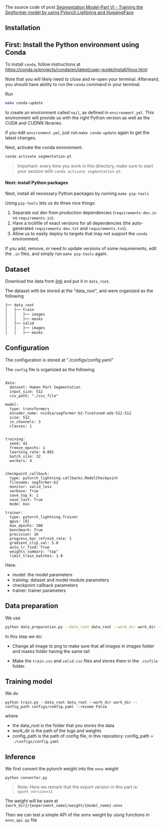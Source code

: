 The source code of post [Segmentation Model-Part VI - Training the Segformer model by using Pytorch Lightning and HuggingFace](https://hphuongdhsp.github.io/ml-blog/pytorchlightning/intancesegmentation/deeplearning/mmdetection/2022/08/07/segmentation-model-part6.html)

## Installation 
## First: Install the Python environment using Conda



To install `conda`, follow instructions at https://conda.io/projects/conda/en/latest/user-guide/install/linux.html

Note that you will likely need to close and re-open your terminal.
Afterward, you should have ability to run the `conda` command in your terminal.

Run 
```sh
make conda-update
``` 
to create an environment called `nail`, as defined in `environment.yml`.
This environment will provide us with the right Python version as well as the CUDA and CUDNN libraries.

If you edit `environment.yml`, just run  `make conda-update`
again to get the latest changes.

Next, activate the conda environment.

```sh
conda activate segmentation-pt
```

> Important: every time you work in this directory, make sure to start your session with `conda activate segmentation-pt`.
#### Next: install Python packages

Next, install all necessary Python packages by running `make pip-tools`

Using `pip-tools` lets us do three nice things:

1. Separate out dev from production dependencies (`requirements-dev.in` vs `requirements.in`).
2. Have a lockfile of exact versions for all dependencies (the auto-generated `requirements-dev.txt` and `requirements.txt`).
3. Allow us to easily deploy to targets that may not support the `conda` environment.

If you add, remove, or need to update versions of some requirements, edit the `.in` files, and simply run `make pip-tools` again.


## Dataset 
Download the data from [link](https://drive.google.com/file/d/1qBLwdQeu9nvTw70E46XNXMciB0aKsM7r/view) and put it in `data_root`. 

The dataset with be stored at the "data_root", and were organized as the following

```bash
├── data_root 
│   ├── train
│   │   ├── images
│   │   ├── masks
│   ├── valid 
│   │   ├── images
│   │   ├── masks

```

## Configuration 


The configuration is stored at "./configs/config.yaml"

The `config` file is organized as the following

```

data:
  dataset: Human Part Segmentation
  input_size: 512
  csv_path: "./csv_file"

model:
  type: transformers
  encoder_name: nvidia/segformer-b2-finetuned-ade-512-512
  size: 512
  in_channels: 3
  classes: 1


training:
  seed: 42
  freeze_epochs: 1
  learning_rate: 0.001
  batch_size: 32
  workers: 4


checkpoint_callback:
  type: pytorch_lightning.callbacks.ModelCheckpoint
  filename: segformer-b2
  monitor: valid_loss
  verbose: True
  save_top_k: 1
  save_last: True
  mode: min

trainer:
  type: pytorch_lightning.Trainer
  gpus: [0]
  max_epochs: 300
  benchmark: True
  precision: 16
  progress_bar_refresh_rate: 1
  gradient_clip_val: 5.0
  auto_lr_find: True
  weights_summary: "top"
  limit_train_batches: 1.0

```

Here: 
- model: the model parameters
- training: dataset and model module parameters
- checkpoint callback parameters
- trainer: trainer parameters


## Data preparation 

We use

```sh
python data_preparation.py --data_root data_root --work_dir work_dir --config_path configs/comfig.yaml
```

In this step we do: 
- Change all image to png to make sure that all images in images folder and masks folder having the same tail

- Make the `train.csv` and `valid.csv` files and stores them in the `.csvfile` folder.

## Training model 

We do 
```
python train.py --data_root data_root --work_dir work_dir --config_path configs/comfig.yaml --resume False
```

where 
+ the data_root is the folder that you stores the data 
+ work_dir is the path of the logs and weights
+ config_path is the path of config file, in this repository: config_path = `./configs/config.yaml`

## Inference

We first convert the pytorch weight into the `onnx` weight

```
python converter.py
```
> Note: Here we remark that the export version in this part is: `opset_version=11`


The weight will be save at `{work_dir}/{experiment_name}/weight/{model_name}.onnx`

Then we can test a simple API of the onnx weight by uisng functions in `onnx_api.py` file